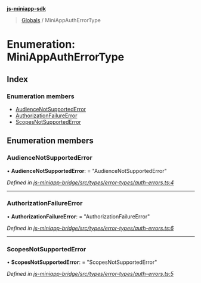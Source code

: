 **[js-miniapp-sdk](../README.md)**

> [Globals](../README.md) / MiniAppAuthErrorType

# Enumeration: MiniAppAuthErrorType

## Index

### Enumeration members

* [AudienceNotSupportedError](miniappautherrortype.md#audiencenotsupportederror)
* [AuthorizationFailureError](miniappautherrortype.md#authorizationfailureerror)
* [ScopesNotSupportedError](miniappautherrortype.md#scopesnotsupportederror)

## Enumeration members

### AudienceNotSupportedError

•  **AudienceNotSupportedError**:  = "AudienceNotSupportedError"

*Defined in [js-miniapp-bridge/src/types/error-types/auth-errors.ts:4](https://github.com/rakutentech/js-miniapp/blob/b0ef4a6/js-miniapp-bridge/src/types/error-types/auth-errors.ts#L4)*

___

### AuthorizationFailureError

•  **AuthorizationFailureError**:  = "AuthorizationFailureError"

*Defined in [js-miniapp-bridge/src/types/error-types/auth-errors.ts:6](https://github.com/rakutentech/js-miniapp/blob/b0ef4a6/js-miniapp-bridge/src/types/error-types/auth-errors.ts#L6)*

___

### ScopesNotSupportedError

•  **ScopesNotSupportedError**:  = "ScopesNotSupportedError"

*Defined in [js-miniapp-bridge/src/types/error-types/auth-errors.ts:5](https://github.com/rakutentech/js-miniapp/blob/b0ef4a6/js-miniapp-bridge/src/types/error-types/auth-errors.ts#L5)*
